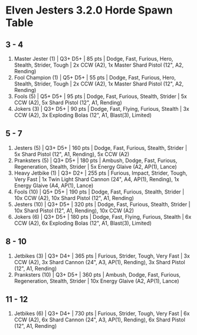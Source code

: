 # Elven Jesters 3.2.0 Horde Spawn Table

## 3 - 4

1. Master Jester (1) | Q3+ D5+ | 85 pts | Dodge, Fast, Furious, Hero, Stealth, Strider, Tough | 2x CCW (A2), 1x Master Shard Pistol (12", A2, Rending)
1. Fool Champion (1) | Q5+ D5+ | 55 pts | Dodge, Fast, Furious, Hero, Stealth, Strider, Tough | 2x CCW (A2), 1x Master Shard Pistol (12", A2, Rending)
1. Fools (5) | Q5+ D5+ | 95 pts | Dodge, Fast, Furious, Stealth, Strider | 5x CCW (A2), 5x Shard Pistol (12", A1, Rending)
1. Jokers (3) | Q3+ D5+ | 90 pts | Dodge, Fast, Flying, Furious, Stealth | 3x CCW (A2), 3x Exploding Bolas (12", A1, Blast(3), Limited)

## 5 - 7

1. Jesters (5) | Q3+ D5+ | 160 pts | Dodge, Fast, Furious, Stealth, Strider | 5x Shard Pistol (12", A1, Rending), 5x CCW (A2)
1. Pranksters (5) | Q3+ D5+ | 180 pts | Ambush, Dodge, Fast, Furious, Regeneration, Stealth, Strider | 5x Energy Glaive (A2, AP(1), Lance)
1. Heavy Jetbike (1) | Q3+ D2+ | 255 pts | Furious, Impact, Strider, Tough, Very Fast | 1x Twin Light Shard Cannon (24", A4, AP(1), Rending), 1x Energy Glaive (A4, AP(1), Lance)
1. Fools (10) | Q5+ D5+ | 190 pts | Dodge, Fast, Furious, Stealth, Strider | 10x CCW (A2), 10x Shard Pistol (12", A1, Rending)
1. Jesters (10) | Q3+ D5+ | 320 pts | Dodge, Fast, Furious, Stealth, Strider | 10x Shard Pistol (12", A1, Rending), 10x CCW (A2)
1. Jokers (6) | Q3+ D5+ | 180 pts | Dodge, Fast, Flying, Furious, Stealth | 6x CCW (A2), 6x Exploding Bolas (12", A1, Blast(3), Limited)

## 8 - 10

1. Jetbikes (3) | Q3+ D4+ | 365 pts | Furious, Strider, Tough, Very Fast | 3x CCW (A2), 3x Shard Cannon (24", A3, AP(1), Rending), 3x Shard Pistol (12", A1, Rending)
1. Pranksters (10) | Q3+ D5+ | 360 pts | Ambush, Dodge, Fast, Furious, Regeneration, Stealth, Strider | 10x Energy Glaive (A2, AP(1), Lance)

## 11 - 12

1. Jetbikes (6) | Q3+ D4+ | 730 pts | Furious, Strider, Tough, Very Fast | 6x CCW (A2), 6x Shard Cannon (24", A3, AP(1), Rending), 6x Shard Pistol (12", A1, Rending)